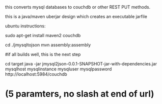 
this converts mysql databases to couchdb or other REST PUT methods.

this is a java/maven uberjar design which creates an executable jarfile


ubuntu instructions:

sudo apt-get install maven2 couchdb

cd ./jmysqltojson
mvn assembly:assembly

#if all builds well, this is the next step

cd target
java -jar  jmysql2json-0.0.1-SNAPSHOT-jar-with-dependencies.jar mysqlhost mysqlinstance  mysqluser mysqlpassword http://localhost:5984/couchdb

# (5 paramters, no slash at end of url)